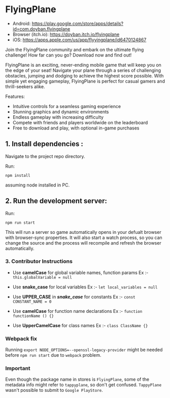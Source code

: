 # FlyingPlane

- Android: https://play.google.com/store/apps/details?id=com.doyban.flyingplane
- Browser (itch.io): https://doyban.itch.io/flyingplane
- iOS: https://apps.apple.com/us/app/flyyingplane/id6470124867

Join the FlyingPlane community and embark on the ultimate flying challenge!
How far can you go?
Download now and find out!

FlyingPlane is an exciting, never-ending mobile game that will keep you on the edge of your seat!
Navigate your plane through a series of challenging obstacles, jumping and dodging to achieve the highest score possible.
With simple yet engaging gameplay, FlyingPlane is perfect for casual gamers and thrill-seekers alike.

Features:
- Intuitive controls for a seamless gaming experience
- Stunning graphics and dynamic environments
- Endless gameplay with increasing difficulty
- Compete with friends and players worldwide on the leaderboard
- Free to download and play, with optional in-game purchases

## 1. Install dependencies :

Navigate to the project repo directory.

Run:

`npm install`

assuming node installed in PC.

## 2. Run the development server:

Run:

`npm run start`

This will run a server so game automatically opens in your defualt browser with browser-sync properties. It will also start a watch process, so you can change the source and the process will recompile and refresh the browser automatically.

### 3. Contributor Instructions

- Use **camelCase** for global variable names, function params
  Ex :- `this.globalVariable = null`
- Use **snake_case** for local variables
  Ex :- `let local_variables = null`

- Use **UPPER_CASE** in **_snake_case_** for constants
  Ex :- `const CONSTANT_NAME = 0`

- Use **camelCase** for function name declarations
  Ex :- `function functionName () {}`

- Use **UpperCamelCase** for class names
  Ex :- `class ClassName {}`

### Webpack fix

Running `export NODE_OPTIONS=--openssl-legacy-provider` might be needed before `npm run start` due to `webpack` problem.

### Important

Even though the package name in stores is `FlyingPlane`, some of the metadata info might refer to `tappyplane`, so don't get confused. `TappyPlane` wasn't possible to submit to `Google PlayStore`.
